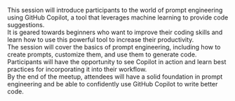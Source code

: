 This session will introduce participants to the world of prompt engineering using GitHub Copilot, a tool that leverages machine learning to provide code suggestions.  
It is geared towards beginners who want to improve their coding skills and learn how to use this powerful tool to increase their productivity.  
The session will cover the basics of prompt engineering, including how to create prompts, customize them, and use them to generate code.  
Participants will have the opportunity to see Copilot in action and learn best practices for incorporating it into their workflow.  
By the end of the meetup, attendees will have a solid foundation in prompt engineering and be able to confidently use GitHub Copilot to write better code.
